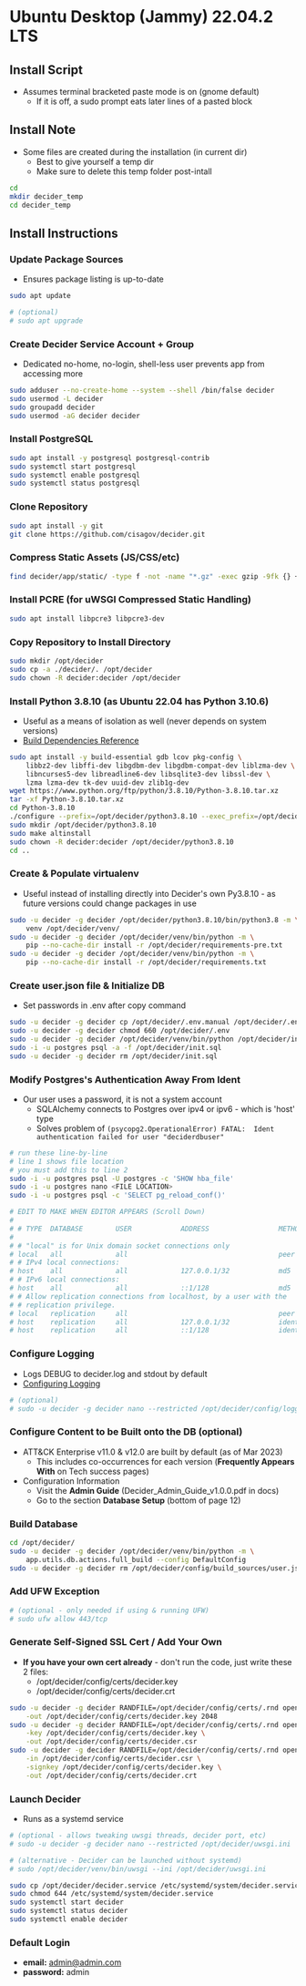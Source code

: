 # Ubuntu Desktop (Jammy) 22.04.2 LTS


## Install Script
- Assumes terminal bracketed paste mode is on (gnome default)
  - If it is off, a sudo prompt eats later lines of a pasted block


## Install Note
- Some files are created during the installation (in current dir)
  - Best to give yourself a temp dir
  - Make sure to delete this temp folder post-intall
```bash
cd
mkdir decider_temp
cd decider_temp
```


## Install Instructions


### Update Package Sources
- Ensures package listing is up-to-date
```bash
sudo apt update

# (optional)
# sudo apt upgrade
```


### Create Decider Service Account + Group
- Dedicated no-home, no-login, shell-less user prevents app from accessing more
```bash
sudo adduser --no-create-home --system --shell /bin/false decider
sudo usermod -L decider
sudo groupadd decider
sudo usermod -aG decider decider
```


### Install PostgreSQL
```bash
sudo apt install -y postgresql postgresql-contrib
sudo systemctl start postgresql
sudo systemctl enable postgresql
sudo systemctl status postgresql
```


### Clone Repository
```bash
sudo apt install -y git
git clone https://github.com/cisagov/decider.git
```


### Compress Static Assets (JS/CSS/etc)
```bash
find decider/app/static/ -type f -not -name "*.gz" -exec gzip -9fk {} +
```


### Install PCRE (for uWSGI Compressed Static Handling)
```bash
sudo apt install libpcre3 libpcre3-dev
```


### Copy Repository to Install Directory
```bash
sudo mkdir /opt/decider
sudo cp -a ./decider/. /opt/decider
sudo chown -R decider:decider /opt/decider
```


### Install Python 3.8.10 (as Ubuntu 22.04 has Python 3.10.6)
- Useful as a means of isolation as well (never depends on system versions)
- [Build Dependencies Reference](https://devguide.python.org/getting-started/setup-building/index.html#install-dependencies)
```bash
sudo apt install -y build-essential gdb lcov pkg-config \
    libbz2-dev libffi-dev libgdbm-dev libgdbm-compat-dev liblzma-dev \
    libncurses5-dev libreadline6-dev libsqlite3-dev libssl-dev \
    lzma lzma-dev tk-dev uuid-dev zlib1g-dev
wget https://www.python.org/ftp/python/3.8.10/Python-3.8.10.tar.xz
tar -xf Python-3.8.10.tar.xz
cd Python-3.8.10
./configure --prefix=/opt/decider/python3.8.10 --exec_prefix=/opt/decider/python3.8.10 --enable-optimizations
sudo mkdir /opt/decider/python3.8.10
sudo make altinstall
sudo chown -R decider:decider /opt/decider/python3.8.10
cd ..
```


### Create &amp; Populate virtualenv
- Useful instead of installing directly into Decider's own Py3.8.10 - as future versions could change packages in use
```bash
sudo -u decider -g decider /opt/decider/python3.8.10/bin/python3.8 -m \
    venv /opt/decider/venv/
sudo -u decider -g decider /opt/decider/venv/bin/python -m \
    pip --no-cache-dir install -r /opt/decider/requirements-pre.txt
sudo -u decider -g decider /opt/decider/venv/bin/python -m \
    pip --no-cache-dir install -r /opt/decider/requirements.txt
```


### Create user.json file &amp; Initialize DB
- Set passwords in .env after copy command
```bash
sudo -u decider -g decider cp /opt/decider/.env.manual /opt/decider/.env
sudo -u decider -g decider chmod 660 /opt/decider/.env
sudo -u decider -g decider /opt/decider/venv/bin/python /opt/decider/initial_setup.py
sudo -i -u postgres psql -a -f /opt/decider/init.sql
sudo -u decider -g decider rm /opt/decider/init.sql
```


### Modify Postgres's Authentication Away From Ident
- Our user uses a password, it is not a system account
  - SQLAlchemy connects to Postgres over ipv4 or ipv6 - which is 'host' type
  - Solves problem of `(psycopg2.OperationalError) FATAL:  Ident authentication failed for user "deciderdbuser"`
```bash
# run these line-by-line
# line 1 shows file location
# you must add this to line 2
sudo -i -u postgres psql -U postgres -c 'SHOW hba_file'
sudo -i -u postgres nano <FILE LOCATION>
sudo -i -u postgres psql -c 'SELECT pg_reload_conf()'

# EDIT TO MAKE WHEN EDITOR APPEARS (Scroll Down)
#
# # TYPE  DATABASE        USER            ADDRESS                 METHOD
#
# # "local" is for Unix domain socket connections only
# local   all             all                                     peer
# # IPv4 local connections:
# host    all             all             127.0.0.1/32            md5  <---CHANGE-TO- scram-sha-256 --|
# # IPv6 local connections:
# host    all             all             ::1/128                 md5  <---CHANGE-TO- scram-sha-256 --|
# # Allow replication connections from localhost, by a user with the
# # replication privilege.
# local   replication     all                                     peer
# host    replication     all             127.0.0.1/32            ident
# host    replication     all             ::1/128                 ident
```


### Configure Logging
- Logs DEBUG to decider.log and stdout by default
- [Configuring Logging](https://docs.python.org/3.8/howto/logging.html#configuring-logging)
```bash
# (optional)
# sudo -u decider -g decider nano --restricted /opt/decider/config/logging.json
```


### Configure Content to be Built onto the DB (optional)
- ATT&amp;CK Enterprise v11.0 & v12.0 are built by default (as of Mar 2023)
  - This includes co-occurrences for each version (**Frequently Appears With** on Tech success pages)
- Configuration Information
  - Visit the **Admin Guide** (Decider_Admin_Guide_v1.0.0.pdf in docs)
  - Go to the section **Database Setup** (bottom of page 12)


### Build Database
```bash
cd /opt/decider/
sudo -u decider -g decider /opt/decider/venv/bin/python -m \
    app.utils.db.actions.full_build --config DefaultConfig
sudo -u decider -g decider rm /opt/decider/config/build_sources/user.json
```

### Add UFW Exception
```bash
# (optional - only needed if using & running UFW)
# sudo ufw allow 443/tcp
```


### Generate Self-Signed SSL Cert / Add Your Own
- **If you have your own cert already** - don't run the code, just write these 2 files:
  - /opt/decider/config/certs/decider.key
  - /opt/decider/config/certs/decider.crt
```bash
sudo -u decider -g decider RANDFILE=/opt/decider/config/certs/.rnd openssl genrsa \
    -out /opt/decider/config/certs/decider.key 2048
sudo -u decider -g decider RANDFILE=/opt/decider/config/certs/.rnd openssl req -new \
    -key /opt/decider/config/certs/decider.key \
    -out /opt/decider/config/certs/decider.csr
sudo -u decider -g decider RANDFILE=/opt/decider/config/certs/.rnd openssl x509 -req -days 365 \
    -in /opt/decider/config/certs/decider.csr \
    -signkey /opt/decider/config/certs/decider.key \
    -out /opt/decider/config/certs/decider.crt
```


### Launch Decider
- Runs as a systemd service
```bash
# (optional - allows tweaking uwsgi threads, decider port, etc)
# sudo -u decider -g decider nano --restricted /opt/decider/uwsgi.ini

# (alternative - Decider can be launched without systemd)
# sudo /opt/decider/venv/bin/uwsgi --ini /opt/decider/uwsgi.ini

sudo cp /opt/decider/decider.service /etc/systemd/system/decider.service
sudo chmod 644 /etc/systemd/system/decider.service
sudo systemctl start decider
sudo systemctl status decider
sudo systemctl enable decider
```


### Default Login
- **email:** admin@admin.com
- **password:** admin
